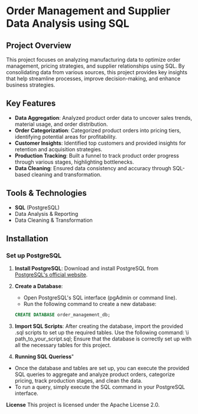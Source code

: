 # Order Management and Supplier Data Analysis using SQL

## Project Overview
This project focuses on analyzing manufacturing data to optimize order management, pricing strategies, and supplier relationships using SQL. By consolidating data from various sources, this project provides key insights that help streamline processes, improve decision-making, and enhance business strategies.

## Key Features
- **Data Aggregation**: Analyzed product order data to uncover sales trends, material usage, and order distribution.
- **Order Categorization**: Categorized product orders into pricing tiers, identifying potential areas for profitability.
- **Customer Insights**: Identified top customers and provided insights for retention and acquisition strategies.
- **Production Tracking**: Built a funnel to track product order progress through various stages, highlighting bottlenecks.
- **Data Cleaning**: Ensured data consistency and accuracy through SQL-based cleaning and transformation.

## Tools & Technologies
- **SQL** (PostgreSQL)
- Data Analysis & Reporting
- Data Cleaning & Transformation

## Installation

### Set up PostgreSQL

1. **Install PostgreSQL**: Download and install PostgreSQL from [PostgreSQL's official website](https://www.postgresql.org/download/).

2. **Create a Database**:
   - Open PostgreSQL's SQL interface (pgAdmin or command line).
   - Run the following command to create a new database:

   ```sql
   CREATE DATABASE order_management_db;

3. **Import SQL Scripts**: After creating the database, import the provided .sql scripts to set up the required tables.
Use the following command:
\i path_to_your_script.sql;
Ensure that the database is correctly set up with all the necessary tables for this project.

5. **Running SQL Queriess**"
- Once the database and tables are set up, you can execute the provided SQL queries to aggregate and analyze product orders, categorize pricing, track production stages, and clean the data.
- To run a query, simply execute the SQL command in your PostgreSQL interface.

**License**
This project is licensed under the Apache License 2.0.
